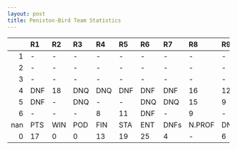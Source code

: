 ```yaml
---
layout: post 
title: Peniston-Bird Team Statistics
--- 
```


|     | R1   | R2   | R3   | R4   | R5   | R6   | R7   | R8     | R9   | R10   | R11   | R12   | Points   | Pos   |
|----:|:-----|:-----|:-----|:-----|:-----|:-----|:-----|:-------|:-----|:------|:------|:------|:---------|:------|
|   1 | -    | -    | -    | -    | -    | -    | -    | -      | -    | -     | -     | -     | nan      | nan   |
|   2 | -    | -    | -    | -    | -    | -    | -    | -      | -    | -     | -     | -     | nan      | nan   |
|   3 | -    | -    | -    | -    | -    | -    | -    | -      | -    | -     | -     | -     | nan      | nan   |
|   4 | DNF  | 18   | DNQ  | DNQ  | DNF  | DNF  | DNF  | 16     | 12   | 14    | 4     | 13    | 10.0     | 12.0  |
|   5 | DNF  | -    | DNQ  | -    | -    | DNQ  | DNQ  | 15     | 9    | -     | DNQ   | -     | 2.0      | 16.0  |
|   6 | -    | -    | -    | 8    | 11   | DNF  | -    | 9      | -    | 12    | 14    | -     | 5.0      | 14.0  |
| nan | PTS  | WIN  | POD  | FIN  | STA  | ENT  | DNFs | N.PROF | DNQ  | %FIN  | PPR   | BST   | CHA      | RNK   |
|   0 | 17   | 0    | 0    | 13   | 19   | 25   | 4    | -      | 6    | 68.4  | 0.68  | 4     | 0        | 24    |
